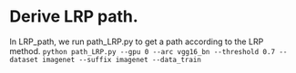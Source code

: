 # Derive LRP path.
In LRP_path, we run path_LRP.py to get a path according to the LRP method.
`python path_LRP.py --gpu 0 --arc vgg16_bn --threshold 0.7 --dataset imagenet --suffix imagenet --data_train`
